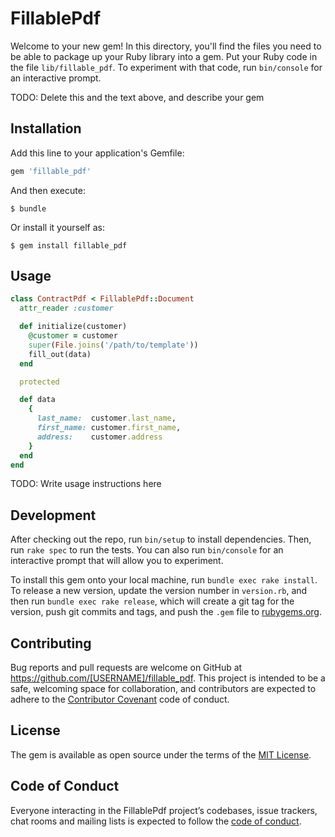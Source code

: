 # FillablePdf

Welcome to your new gem! In this directory, you'll find the files you need to be able to package up your Ruby library into a gem. Put your Ruby code in the file `lib/fillable_pdf`. To experiment with that code, run `bin/console` for an interactive prompt.

TODO: Delete this and the text above, and describe your gem

## Installation

Add this line to your application's Gemfile:

```ruby
gem 'fillable_pdf'
```

And then execute:

    $ bundle

Or install it yourself as:

    $ gem install fillable_pdf

## Usage

```ruby
class ContractPdf < FillablePdf::Document
  attr_reader :customer

  def initialize(customer)
    @customer = customer
    super(File.joins('/path/to/template'))
    fill_out(data)
  end

  protected

  def data
    {
      last_name:  customer.last_name,
      first_name: customer.first_name,
      address:    customer.address
    }
  end
end
```

TODO: Write usage instructions here

## Development

After checking out the repo, run `bin/setup` to install dependencies. Then, run `rake spec` to run the tests. You can also run `bin/console` for an interactive prompt that will allow you to experiment.

To install this gem onto your local machine, run `bundle exec rake install`. To release a new version, update the version number in `version.rb`, and then run `bundle exec rake release`, which will create a git tag for the version, push git commits and tags, and push the `.gem` file to [rubygems.org](https://rubygems.org).

## Contributing

Bug reports and pull requests are welcome on GitHub at https://github.com/[USERNAME]/fillable_pdf. This project is intended to be a safe, welcoming space for collaboration, and contributors are expected to adhere to the [Contributor Covenant](http://contributor-covenant.org) code of conduct.

## License

The gem is available as open source under the terms of the [MIT License](https://opensource.org/licenses/MIT).

## Code of Conduct

Everyone interacting in the FillablePdf project’s codebases, issue trackers, chat rooms and mailing lists is expected to follow the [code of conduct](https://github.com/[USERNAME]/fillable_pdf/blob/master/CODE_OF_CONDUCT.md).
